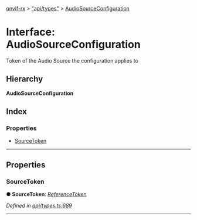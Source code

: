 [onvif-rx](../README.md) > ["api/types"](../modules/_api_types_.md) > [AudioSourceConfiguration](../interfaces/_api_types_.audiosourceconfiguration.md)

# Interface: AudioSourceConfiguration

Token of the Audio Source the configuration applies to

## Hierarchy

**AudioSourceConfiguration**

## Index

### Properties

* [SourceToken](_api_types_.audiosourceconfiguration.md#sourcetoken)

---

## Properties

<a id="sourcetoken"></a>

###  SourceToken

**● SourceToken**: *[ReferenceToken](../modules/_api_types_.md#referencetoken)*

*Defined in [api/types.ts:689](https://github.com/patrickmichalina/onvif-rx/blob/034e4d6/src/api/types.ts#L689)*

___

